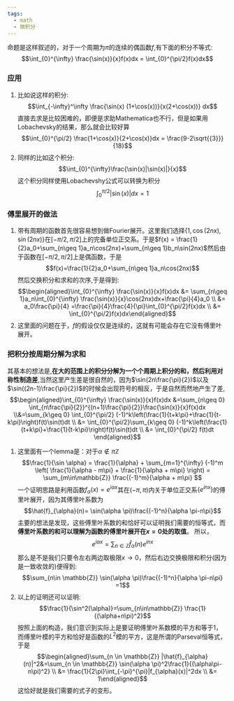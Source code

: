 ```yaml
---
tags:
  - math
  - 微积分
---
```

命题是这样叙述的，对于一个周期为$\pi$的连续的偶函数$f$,有下面的积分不等式:
$$\int_{0}^{\infty} \frac{\sin(x)}{x}f(x)dx = \int_{0}^{\pi/2}f(x)dx$$
### 应用
1. 比如说这样的积分:$$\int_{-\infty}^\infty \frac{\sin(x) (1+\cos(x))}{x(2+\cos(x))} dx$$直接去求是比较困难的，即便是求助Mathematica也不行，但是如果用Lobachevsky的结果，那么就会比较好算$$\int_{0}^{\pi/2} \frac{1+\cos(x)}{2+\cos(x)}dx = \frac{9-2\sqrt{{3}}}{18}$$
2. 同样的比如这个积分:$$\int_{0}^{\infty}\frac{\sin(x)|\sin(x)|}{x}$$这个积分同样使用Lobachevshy公式可以转换为积分$$\int_{0}^{\pi/2}|\sin(x)|dx =1$$
### 傅里展开的做法
1. 带有周期的函数首先很容易想到做Fourier展开。这里我们选择$\{1,\cos(2nx),\sin(2nx)\}$在$[-\pi/2,\pi/2]$上的完备单位正交系。于是$f(x) = \frac{1}{2}a_0+\sum_{n\geq 1}a_n\cos(2nx)+\sum_{n\geq 1}b_n\sin(2nx)$然后由于函数在$[-\pi/2,\pi/2]$上是偶函数，于是$$f(x)=\frac{1}{2}a_0+\sum_{n\geq 1}a_n\cos(2nx)$$然后交换积分和求和的次序,于是得到:$$\begin{aligned}\int_{0}^{\infty} \frac{\sin(x)}{x}f(x)dx &= \sum_{n\geq 1}a_n\int_{0}^{\infty} \frac{\sin(x)}{x}\cos(2nx)dx+\frac{\pi}{4}a_0 \\ &= a_0\frac{\pi}{4} =\frac{\pi}{4}\frac{4}{\pi}\int_{0}^{\pi/2}f(x)dx \\ &= \int_{0}^{\pi/2}f(x)dx\end{aligned}$$
2. 这里面的问题在于，$f$的假设仅仅是连续的，这就有可能会存在它没有傅里叶展开。 
### 把积分按周期分解为求和

其基本的想法是,**在大的范围上的积分分解为一个个周期上积分的和，然后利用对称性制造差**,当然这里产生差是很自然的，因为$\sin(2n\frac{\pi}{2})$以及$\sin((2n-1)\frac{\pi}{2})$的时候会出现符号的相反，于是自然而然地产生了差, $$\begin{aligned}\int_{0}^{\infty} \frac{\sin(x)}{x}f(x)dx &=\sum_{n\geq 0} \int_{n\frac{\pi}{2}}^{(n+1)\frac{\pi}{2}}\frac{\sin(x)}{x}f(x)dx \\&=\sum_{k\geq 0} \int_{0}^{\pi/2} (-1)^k\left(\frac{1}{t+k\pi}+\frac{1}{t-k\pi}\right)f(t)\sin(t)dt \\ &=  \int_{0}^{\pi/2}\sum_{k\geq 0}  (-1)^k\left(\frac{1}{t+k\pi}+\frac{1}{t-k\pi}\right)f(t)\sin(t)dt \\ &= \int_{0}^{\pi/2} f(t)dt \end{aligned}$$
1. 这里面有一个lemma是：对于$\alpha \not \in \pi \mathbb{Z}$
$$\frac{1}{\sin \alpha} = \frac{1}{\alpha} + \sum_{m=1}^{\infty} (-1)^m \left( \frac{1}{\alpha - m\pi} + \frac{1}{\alpha + m\pi} \right) = \sum_{m\in\mathbb{Z}} \frac{(-1)^m}{\alpha + m\pi}
$$一个证明思路是利用函数$f_{\alpha}(x) = e^{i\alpha x}$其在$(-\pi,\pi)$内关于单位正交系$\{e^{inx}\}$的傅里叶展开，因为其傅里叶系数为$$\hat{f}_{\alpha}(n)= \sin(\alpha \pi)\frac{(-1)^n}{\alpha \pi-n\pi}$$
主要的想法是发现，这些傅里叶系数的和恰好可以证明我们需要的恒等式，而**傅里叶系数的和可以理解为函数的傅里叶展开在$x=0$处的取值**。
所以，$$e^{i\alpha x}=\sum_{n\in \mathbb{Z}}\hat{f}_{\alpha}(n)e^{inx}$$那么是不是我们只要令左右两边取极限$x\to 0$，然后右边交换极限和积分(因为是一致收敛的)便得到:
$$\sum_{n\in \mathbb{Z}} \sin(\alpha \pi)\frac{(-1)^n}{\alpha \pi-n\pi} =1$$
2. 以上的证明还可以证明:$$\frac{1}{\sin^2(\alpha)}=\sum_{n\in\mathbb{Z}} \frac{1}{(\alpha+n\pi)^2}$$按照上面的构造，我们意识到实际上是要证明傅里叶系数模的平方和等于1，而傅里叶模的平方和恰好是函数的$L^2$模的平方，这是所谓的Parseval恒等式，于是
$$\begin{aligned}\sum_{n \in \mathbb{Z}} |\hat{f}_{\alpha}(n)|^2&=\sum_{n \in \mathbb{Z}} \sin(\alpha \pi)^2\frac{1}{(\alpha\pi-n\pi)^2} \\ &= \frac{1}{2\pi}\int_{-\pi}^{\pi}|f_{\alpha}(x)|^2dx \\ &= 1\end{aligned}$$这恰好就是我们需要的式子的变形。
